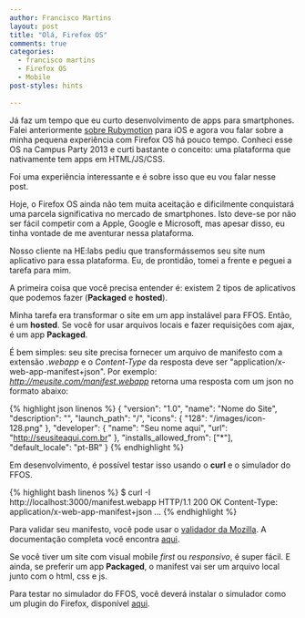 ```yaml
---
author: Francisco Martins
layout: post
title: "Olá, Firefox OS"
comments: true
categories:
  - francisco martins
  - Firefox OS
  - Mobile
post-styles: hints
  
---
```


Já faz um tempo que eu curto desenvolvimento de apps para smartphones. Falei anteriormente [sobre Rubymotion][0] para iOS e agora vou falar sobre a minha pequena experiência com Firefox OS há pouco tempo. Conheci esse OS na Campus Party 2013 e curti bastante o conceito: uma plataforma que nativamente tem apps em HTML/JS/CSS.

Foi uma experiência interessante e é sobre isso que eu vou falar nesse post.

<!--more-->

Hoje, o Firefox OS ainda não tem muita aceitação e dificilmente conquistará uma parcela significativa no mercado de smartphones. Isto deve-se por não ser fácil competir com a Apple, Google e Microsoft, mas apesar disso, eu tinha vontade de me aventurar nessa plataforma.

Nosso cliente na HE:labs pediu que transformássemos seu site num aplicativo para essa plataforma. Eu, de prontidão, tomei a frente e peguei a tarefa para mim.

A primeira coisa que você precisa entender é: existem 2 tipos de aplicativos que podemos fazer (**Packaged** e **hosted**).

Minha tarefa era transformar o site em um app instalável para FFOS. Então, é um **hosted**. Se você for usar arquivos locais e fazer requisições com ajax, é um app **Packaged**.

É bem simples: seu site precisa fornecer um arquivo de manifesto com a extensão *.webapp* e o *Content-Type* da resposta deve ser "application/x-web-app-manifest+json".
Por exemplo: *http://meusite.com/manifest.webapp* retorna uma resposta com um json no formato abaixo:


{% highlight json linenos %}
  {
    "version": "1.0",
    "name": "Nome do Site",
    "description": "",
    "launch_path": "/",
    "icons": {
      "128": "/images/icon-128.png"
    },
    "developer": {
      "name": "Seu nome aqui",
      "url": "http://seusiteaqui.com.br"
    },
    "installs_allowed_from": ["*"],
    "default_locale": "pt-BR"
  }
{% endhighlight %}

Em desenvolvimento, é possível testar isso usando o **curl** e o simulador do FFOS.

{% highlight bash linenos %}
$ curl -I http://localhost:3000/manifest.webapp
 HTTP/1.1 200 OK
 Content-Type: application/x-web-app-manifest+json
 ...
{% endhighlight %}

Para validar seu manifesto, você pode usar o [validador da Mozilla][1]. A documentação completa você encontra [aqui][2].

Se você tiver um site com visual mobile *first* ou *responsivo*, é super fácil. E ainda, se preferir um app **Packaged**, o manifest vai ser um arquivo local junto com o html, css e js.

Para testar no simulador do FFOS, você deverá instalar o simulador como um plugin do Firefox, disponível [aqui][3].



[0]: http://helabs.com.br/blog/2013/10/09/rubymotion-desenvolvimento-de-apps-nativos-para-ios-com-ruby/
[1]: https://marketplace.firefox.com/developers/validator
[2]: https://developer.mozilla.org/en-US/Apps/Developing/Manifest
[3]: https://addons.mozilla.org/pt-br/firefox/addon/firefox-os-simulator/

